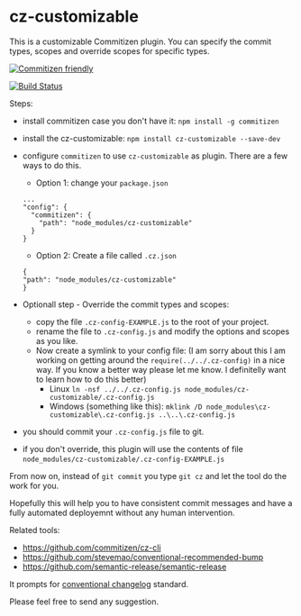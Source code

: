 # cz-customizable

This is a customizable Commitizen plugin. You can specify the commit types, scopes and override scopes for specific types.

[![Commitizen friendly](https://img.shields.io/badge/commitizen-friendly-brightgreen.svg)](http://commitizen.github.io/cz-cli/)

[![Build Status](https://travis-ci.org/leonardoanalista/cz-customizable.svg)](https://travis-ci.org/leonardoanalista/cz-customizable)

Steps:
- install commitizen case you don't have it: `npm install -g commitizen`
- install the cz-customizable: `npm install cz-customizable --save-dev`
- configure `commitizen` to use `cz-customizable` as plugin. There are a few ways to do this.
  - Option 1: change your `package.json`
  ```
  ...
  "config": {
    "commitizen": {
      "path": "node_modules/cz-customizable"
    }
  }
  ```
  - Option 2: Create a file called `.cz.json`
  ```
  {
  "path": "node_modules/cz-customizable"
  }
  ```

- Optionall step - Override the commit types and scopes:
  - copy the file `.cz-config-EXAMPLE.js` to the root of your project.
  - rename the file to `.cz-config.js` and modify the options and scopes as you like.
  - Now create a symlink to your config file: (I am sorry about this I am working on getting around the `require(../../.cz-config)` in a nice way. If you know a better way please let me know. I definitelly want to learn how to do this better)
    - Linux ```ln -nsf ../../.cz-config.js node_modules/cz-customizable/.cz-config.js```
    - Windows (something like this): ```mklink /D node_modules\cz-customizable\.cz-config.js ..\..\.cz-config.js```

- you should commit your `.cz-config.js` file to git.
* if you don't override, this plugin will use the contents of file `node_modules/cz-customizable/.cz-config-EXAMPLE.js`


From now on, instead of `git commit` you type `git cz` and let the tool do the work for you.

Hopefully this will help you to have consistent commit messages and have a fully automated deployemnt without any human intervention.

Related tools:
- https://github.com/commitizen/cz-cli
- https://github.com/stevemao/conventional-recommended-bump
- https://github.com/semantic-release/semantic-release


It prompts for [conventional changelog](https://github.com/ajoslin/conventional-changelog/blob/master/conventions/angular.md) standard.


Please feel free to send any suggestion.



